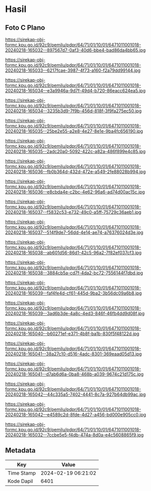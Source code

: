 # Hasil

## Foto C Plano

https://sirekap-obj-formc.kpu.go.id/92c9/pemilu/pdpr/64/71/01/10/01/6471011001018-20240218-165032--897567d7-0af3-40d6-bbe4-bad86da4bb65.jpg

https://sirekap-obj-formc.kpu.go.id/92c9/pemilu/pdpr/64/71/01/10/01/6471011001018-20240218-165033--6217fcae-3987-4f73-a160-f2a79dd99144.jpg

https://sirekap-obj-formc.kpu.go.id/92c9/pemilu/pdpr/64/71/01/10/01/6471011001018-20240218-165034--e3a9946a-9d7f-49d4-b720-86eacc624ea5.jpg

https://sirekap-obj-formc.kpu.go.id/92c9/pemilu/pdpr/64/71/01/10/01/6471011001018-20240218-165034--3235b3d9-7f9b-456d-818f-3f9fa275ec50.jpg

https://sirekap-obj-formc.kpu.go.id/92c9/pemilu/pdpr/64/71/01/10/01/6471011001018-20240218-165035--25be2e55-a2e8-4e27-8e1e-9ba4fc656190.jpg

https://sirekap-obj-formc.kpu.go.id/92c9/pemilu/pdpr/64/71/01/10/01/6471011001018-20240218-165035--2adc20a0-5092-422c-a82a-486f899e4c85.jpg

https://sirekap-obj-formc.kpu.go.id/92c9/pemilu/pdpr/64/71/01/10/01/6471011001018-20240218-165036--fb0b364d-432d-472e-a549-2fe88028b994.jpg

https://sirekap-obj-formc.kpu.go.id/92c9/pemilu/pdpr/64/71/01/10/01/6471011001018-20240218-165036--e8cbda4e-c2bc-4e62-96a6-ad74d00ac15c.jpg

https://sirekap-obj-formc.kpu.go.id/92c9/pemilu/pdpr/64/71/01/10/01/6471011001018-20240218-165037--f5832c53-e732-49c0-a5ff-75729c36aeb1.jpg

https://sirekap-obj-formc.kpu.go.id/92c9/pemilu/pdpr/64/71/01/10/01/6471011001018-20240218-165037--514f9de7-56dd-4e14-ae74-a76376024d3e.jpg

https://sirekap-obj-formc.kpu.go.id/92c9/pemilu/pdpr/64/71/01/10/01/6471011001018-20240218-165038--ab601d56-86d1-42c5-96a2-7f82ef037cf3.jpg

https://sirekap-obj-formc.kpu.go.id/92c9/pemilu/pdpr/64/71/01/10/01/6471011001018-20240218-165038--3884cb5a-cd7f-4da2-bc72-7556144f7dbd.jpg

https://sirekap-obj-formc.kpu.go.id/92c9/pemilu/pdpr/64/71/01/10/01/6471011001018-20240218-165039--faf4fe4d-cf61-445d-9ba2-3b56dc09a6b8.jpg

https://sirekap-obj-formc.kpu.go.id/92c9/pemilu/pdpr/64/71/01/10/01/6471011001018-20240218-165039--3ad6b3de-4a8c-4ed3-846f-46fb4dd9d08f.jpg

https://sirekap-obj-formc.kpu.go.id/92c9/pemilu/pdpr/64/71/01/10/01/6471011001018-20240218-165040--b60271ef-e371-4b8f-ba1b-830f5f48122d.jpg

https://sirekap-obj-formc.kpu.go.id/92c9/pemilu/pdpr/64/71/01/10/01/6471011001018-20240218-165041--38a27c10-d516-4adc-8301-369eaad05d13.jpg

https://sirekap-obj-formc.kpu.go.id/92c9/pemilu/pdpr/64/71/01/10/01/6471011001018-20240218-165041--d7ab6d6a-0ba8-468b-a039-9674c21d175c.jpg

https://sirekap-obj-formc.kpu.go.id/92c9/pemilu/pdpr/64/71/01/10/01/6471011001018-20240218-165042--44c335a5-7402-4441-8c7a-927b64db99ac.jpg

https://sirekap-obj-formc.kpu.go.id/92c9/pemilu/pdpr/64/71/01/10/01/6471011001018-20240218-165042--e4589c2d-8fde-4d27-a456-bd000e905cc0.jpg

https://sirekap-obj-formc.kpu.go.id/92c9/pemilu/pdpr/64/71/01/10/01/6471011001018-20240218-165032--7ccbe5e5-f4db-474a-8d0a-e4c5608865f9.jpg


## Metadata

| Key        | Value               |
| ---------- | ------------------- |
| Time Stamp | 2024-02-19 06:21:02 |
| Kode Dapil | 6401                |



